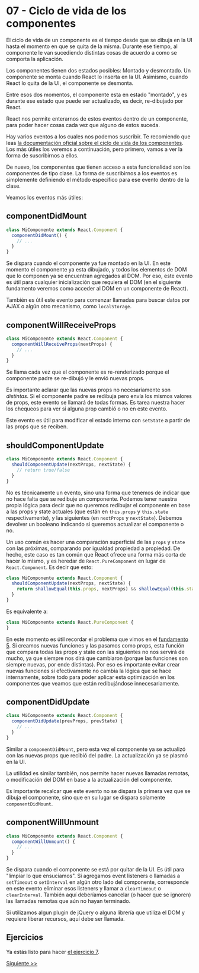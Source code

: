 # 07 - Ciclo de vida de los componentes

El ciclo de vida de un componente es el tiempo desde que se dibuja en la UI hasta el momento en que se quita de la misma. Durante ese tiempo, al componente le van sucediendo distintas cosas de acuerdo a como se comporta la aplicación.

Los componentes tienen dos estados posibles: Montado y desmontado. Un componente se monta cuando React lo inserta en la UI. Asimismo, cuando React lo quita de la UI, el componente se desmonta.

Entre esos dos momentos, el componente esta en estado "montado", y es durante ese estado que puede ser actualizado, es decir, re-dibujado por React.

React nos permite enterarnos de estos eventos dentro de un componente, para poder hacer cosas cada vez que alguno de estos suceda.

Hay varios eventos a los cuales nos podemos suscribir. Te recomiendo que leas [la documentación oficial sobre el ciclo de vida de los componentes](https://facebook.github.io/react/docs/react-component.html). Los más útiles los veremos a continuación, pero primero, vamos a ver la forma de suscribirnos a ellos.

De nuevo, los componentes que tienen acceso a esta funcionalidad son los componentes de tipo clase. La forma de suscribirnos a los eventos es simplemente definiendo el método especifico para ese evento dentro de la clase.

Veamos los eventos más útiles:

## componentDidMount

```jsx
class MiComponente extends React.Component {
  componentDidMount() {
    // ...
  }
}
```

Se dispara cuando el componente ya fue montado en la UI. En este momento el componente ya esta dibujado, y todos los elementos de DOM que lo componen ya se encuentran agregados al DOM. Por eso, este evento es útil para cualquier inicialización que requiera el DOM (en el siguiente fundamento veremos como acceder al DOM en un componente de React).

También es útil este evento para comenzar llamadas para buscar datos por AJAX o algún otro mecanismo, como `localStorage`.

## componentWillReceiveProps

```jsx
class MiComponente extends React.Component {
  componentWillReceiveProps(nextProps) {
    // ...
  }
}
```

Se llama cada vez que el componente es re-renderizado porque el componente padre se re-dibujó y le envió nuevas props.

Es importante aclarar que las nuevas props no necesariamente son _distintas_. Si el componente padre se redibuja pero envía los mismos valores de props, este evento se llamará de todas formas. Es tarea nuestra hacer los chequeos para ver si alguna prop cambió o no en este evento.

Este evento es útil para modificar el estado interno con `setState` a partir de las props que se reciben.

## shouldComponentUpdate

```jsx
class MiComponente extends React.Component {
  shouldComponentUpdate(nextProps, nextState) {
    // return true/false
  }
}
```

No es técnicamente un evento, sino una forma que tenemos de indicar que no hace falta que se redibuje un componente. Podemos tener nuestra propia lógica para decir que no queremos redibujar el componente en base a las props y state actuales (que están en `this.props` y `this.state` respectivamente), y las siguientes (en `nextProps` y `nextState`). Debemos devolver un booleano indicando si queremos actualizar el componente o no.

Un uso común es hacer una comparación superficial de las `props` y `state` con las próximas, comparando por igualdad propiedad a propiedad. De hecho, este caso es tan común que React ofrece una forma más corta de hacer lo mismo, y es heredar de `React.PureComponent` en lugar de `React.Component`. Es decir que esto:

```jsx
class MiComponente extends React.Component {
  shouldComponentUpdate(nextProps, nextState) {
    return shallowEqual(this.props, nextProps) && shallowEqual(this.state, nextState);
  }
}
```

Es equivalente a:

```jsx
class MiComponente extends React.PureComponent {
}
```

En este momento es útil recordar el problema que vimos en el [fundamento 5](./05-eventos.md#evitando-crear-funciones-en-el-render). Si creamos nuevas funciones y las pasamos como props, esta función que compara todas las props y state con las siguientes no nos servirá de mucho, ya que siempre nos dirá que cambiaron (porque las funciones son siempre nuevas, por ende distintas). Por eso es importante evitar crear nuevas funciones si efectivamente no cambia la lógica que se hace internamente, sobre todo para poder aplicar esta optimización en los componentes que veamos que están redibujándose innecesariamente.

## componentDidUpdate

```jsx
class MiComponente extends React.Component {
  componentDidUpdate(prevProps, prevState) {
    // ...
  }
}
```

Similar a `componentDidMount`, pero esta vez el componente ya se actualizó con las nuevas props que recibió del padre. La actualización ya se plasmó en la UI.

La utilidad es similar también, nos permite hacer nuevas llamadas remotas, o modificación del DOM en base a la actualización del componente.

Es importante recalcar que este evento no se dispara la primera vez que se dibuja el componente, sino que en su lugar se dispara solamente `componentDidMount`.

## componentWillUnmount

```jsx
class MiComponente extends React.Component {
  componentWillUnmount() {
    // ...
  }
}
```

Se dispara cuando el componente se está por quitar de la UI. Es útil para "limpiar lo que ensuciamos". Si agregamos event listeners o llamadas a `setTimeout` o `setInterval` en algún otro lado del componente, corresponde en este evento eliminar esos listeners y llamar a `clearTimeout` o `clearInterval`. También aquí deberíamos cancelar (o hacer que se ignoren) las llamadas remotas que aún no hayan terminado.

Si utilizamos algun plugin de jQuery o alguna librería que utiliza el DOM y requiere liberar recursos, aquí debe ser llamada.

## Ejercicios

Ya estás listo para hacer [el ejercicio 7](http://localhost:3000/fundamentos/7).


[Siguiente >>](./08-refs.md)